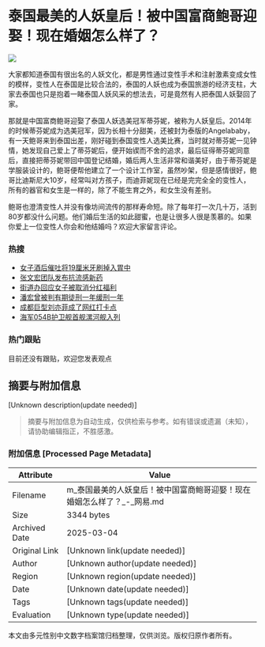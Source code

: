 # 泰国最美的人妖皇后！被中国富商鲍哥迎娶！现在婚姻怎么样了？

![](https://nimg.ws.126.net/?url=https%3A%2F%2Fstatic.ws.126.net%2Ff2e%2Fwap%2Fcommon%2Fimages%2Fweixinfixed1200low.jpg&thumbnail=750x2147483647&quality=75&type=jpg)

大家都知道泰国有很出名的人妖文化，都是男性通过变性手术和注射激素变成女性的模样，变性人在泰国是比较合法的，泰国的人妖也成为泰国旅游的经济支柱，大家去泰国也只是抱着一睹泰国人妖风采的想法去，可是竟然有人把泰国人妖娶回了家。

那就是中国富商鲍哥迎娶了泰国人妖选美冠军蒂芬妮，被称为人妖皇后。2014年的时候蒂芬妮成为选美冠军，因为长相十分甜美，还被封为泰版的Angelababy，有一天鲍哥来到泰国出差，刚好碰到泰国变性人选美比赛，当时就对蒂芬妮一见钟情，她发现自己爱上了蒂芬妮后，便开始锲而不舍的追求，最后征得蒂芬妮同意后，直接把蒂芬妮带回中国登记结婚，婚后两人生活非常和谐美好，由于蒂芬妮是学服装设计的，鲍哥便帮他建立了一个设计工作室，虽然吵架，但是感情很好，鲍哥比迪斯尼大10岁，经常叫对方孩子，而迪菲妮现在已经是完完全全的变性人，所有的器官和女生是一样的，除了不能生育之外，和女生没有差别。

鲍哥也澄清变性人并没有像坊间流传的那样寿命短。除了每年打一次几十万，活到80岁都没什么问题。他们婚后生活的如此甜蜜，也是让很多人很是羡慕的。如果你爱上一位变性人你会和他结婚吗？欢迎大家留言评论。

### 热搜

- [女子酒后催吐将19厘米牙刷掉入胃中](https://m.163.com/cm/news/search?spsc=sps&spss=sps_sem&redirect=1&keyword=%E5%A5%B3%E5%AD%90%E9%85%92%E5%90%8E%E5%82%AC%E5%90%90%E5%B0%8619%E5%8E%98%E7%B1%B3%E7%89%99%E5%88%B7%E6%8E%89%E5%85%A5%E8%83%83%E4%B8%AD)
- [张文宏团队发布抗流感新药](https://m.163.com/cm/news/search?spsc=sps&spss=sps_sem&redirect=1&keyword=%E5%BC%A0%E6%96%87%E5%AE%8F%E5%9B%A2%E9%98%9F%E5%8F%91%E5%B8%83%E6%8A%97%E6%B5%81%E6%84%9F%E6%96%B0%E8%8D%AF)
- [街道办回应女子被取消分红福利](https://m.163.com/cm/news/search?spsc=sps&spss=sps_sem&redirect=1&keyword=%E8%A1%97%E9%81%93%E5%8A%9E%E5%9B%9E%E5%BA%94%E5%A5%B3%E5%AD%90%E8%A2%AB%E5%8F%96%E6%B6%88%E5%88%86%E7%BA%A2%E7%A6%8F%E5%88%A9)
- [潘宏曾被判有期徒刑一年缓刑一年](https://m.163.com/cm/news/search?spsc=sps&spss=sps_sem&redirect=1&keyword=%E6%BD%98%E5%AE%8F%E6%9B%BE%E8%A2%AB%E5%88%A4%E6%9C%89%E6%9C%9F%E5%BE%92%E5%88%91%E4%B8%80%E5%B9%B4%E7%BC%93%E5%88%91%E4%B8%80%E5%B9%B4)
- [成都巨型刘亦菲成了网红打卡点](https://m.163.com/cm/news/search?spsc=sps&spss=sps_sem&redirect=1&keyword=%E6%88%90%E9%83%BD%E5%B7%A8%E5%9E%8B%E5%88%98%E4%BA%A6%E8%8F%B2%E6%88%90%E4%BA%86%E7%BD%91%E7%BA%A2%E6%89%93%E5%8D%A1%E7%82%B9)
- [海军054B护卫舰首舰漯河舰入列](https://m.163.com/cm/news/search?spsc=sps&spss=sps_sem&redirect=1&keyword=%E6%B5%B7%E5%86%9B054B%E6%8A%A4%E5%8D%AB%E8%88%B0%E9%A6%96%E8%88%B0%E6%BC%AF%E6%B2%B3%E8%88%B0%E5%85%A5%E5%88%97)

### 热门跟贴

目前还没有跟贴，欢迎您发表观点
<!-- tcd_original_link https://m.163.com/dy/article/ED7JR74A05494OYN.html -->


## 摘要与附加信息

<!-- tcd_abstract -->
[Unknown description(update needed)]
<!-- tcd_abstract_end -->

> 摘要与附加信息为自动生成，仅供检索与参考。如有错误或遗漏（未知），请协助编辑指正，不胜感激。

### 附加信息 [Processed Page Metadata]

| Attribute       | Value                                  |
|-----------------|----------------------------------------|
| Filename        | m_泰国最美的人妖皇后！被中国富商鲍哥迎娶！现在婚姻怎么样了？_-_网易.md                             |
| Size            | 3344 bytes                           |
| Archived Date   | 2025-03-04                             |
| Original Link   | [Unknown link(update needed)]                       |
| Author          | [Unknown author(update needed)]                               |
| Region          | [Unknown region(update needed)]                               |
| Date            | [Unknown date(update needed)]                                 |
| Tags            | [Unknown tags(update needed)]                                 |
| Evaluation            | [Unknown type(update needed)]                                 |
<!-- tcd_table_end -->

本文由多元性别中文数字档案馆归档整理，仅供浏览。版权归原作者所有。
